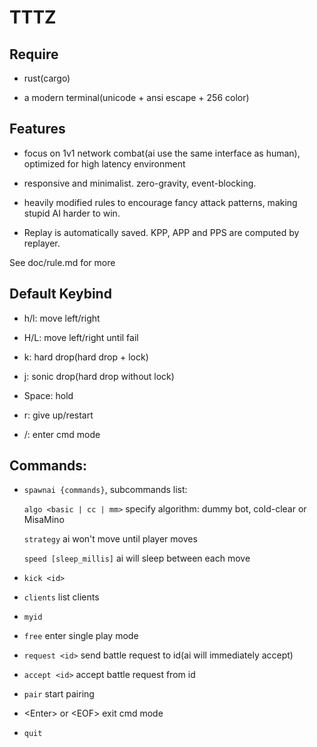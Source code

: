 # TTTZ

## Require

* rust(cargo)

* a modern terminal(unicode + ansi escape + 256 color)

## Features

* focus on 1v1 network combat(ai use the same interface as human),
optimized for high latency environment

* responsive and minimalist. zero-gravity, event-blocking.

* heavily modified rules to encourage fancy attack patterns,
making stupid AI harder to win.

* Replay is automatically saved. KPP, APP and PPS are computed by replayer.

See doc/rule.md for more

## Default Keybind

* h/l: move left/right

* H/L: move left/right until fail

* k: hard drop(hard drop + lock)

* j: sonic drop(hard drop without lock)

* Space: hold

* r: give up/restart

* /: enter cmd mode

## Commands:

* `spawnai {commands}`, subcommands list:

	`algo <basic | cc | mm>` specify algorithm: dummy bot, cold-clear or MisaMino

	`strategy` ai won't move until player moves

	`speed [sleep_millis]` ai will sleep between each move

* `kick <id>`

* `clients` list clients

* `myid`

* `free` enter single play mode

* `request <id>` send battle request to id(ai will immediately accept)

* `accept <id>` accept battle request from id

* `pair` start pairing

* \<Enter\> or \<EOF\> exit cmd mode

* `quit`
